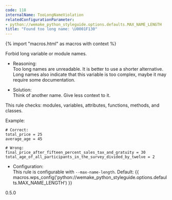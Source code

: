 ```yaml
---
code: 118
internalName: TooLongNameViolation
relatedConfigurationParameter:
- python://wemake_python_styleguide.options.defaults.MAX_NAME_LENGTH
title: "Found too long name: \U0001F130"
---
```


{% import "macros.html" as macros with context %}

Forbid long variable or module names.

  - Reasoning:  
    Too long names are unreadable. It is better to use a shorter
    alternative. Long names also indicate that this variable is too
    complex, maybe it may require some documentation.

  - Solution:  
    Think of another name. Give less context to it.

This rule checks: modules, variables, attributes, functions, methods,
and classes.

Example:

    # Correct:
    total_price = 25
    average_age = 45
    
    # Wrong:
    final_price_after_fifteen_percent_sales_tax_and_gratuity = 30
    total_age_of_all_participants_in_the_survey_divided_by_twelve = 2

  - Configuration:  
    This rule is configurable with `--max-name-length`. Default:
    {{ macros.wps_config('python://wemake_python_styleguide.options.defaults.MAX_NAME_LENGTH') }}

<div class="versionadded">

0.5.0

</div>